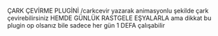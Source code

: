 ÇARK ÇEVİRME PLUGİNİ
/carkcevir yazarak animasyonlu şekilde çark çevirebilirsiniz
HEMDE GÜNLÜK RASTGELE EŞYALARLA
ama dikkat bu plugin op olsanız bile sadece her gün 1 DEFA çalışabilir
